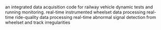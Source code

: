 an integrated data acquisition code for railway vehicle dynamic tests and running monitoring.
real-time instrumented wheelset data processing
real-time ride-quality data processing
real-time abnormal signal detection from wheelset and track irregularities
